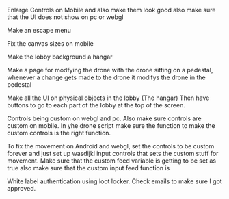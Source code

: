 Enlarge Controls on Mobile and also make them look good also make sure that the UI does not show on pc or webgl

Make an escape menu

Fix the canvas sizes on mobile

Make the lobby background a hangar

Make a page for modfying the drone with the drone sitting on a pedestal, whenever a change gets made to the drone it modifys the drone in the pedestal

Make all the UI on physical objects in the lobby (The hangar) Then have buttons to go to each part of the lobby at the top of the screen.

Controls being custom on webgl and pc. Also make sure controls are custom on mobile. In yhe drone script make sure the function to make the custom controls is the right function.

To fix the movement on Android and webgl, set the controls to be custom forever and just set up wasdijkl input controls that sets the custom stuff for movement. Make sure that the custom feed variable is getting to be set as true also make sure that the custom input feed function is 

White label authentication using loot locker. Check emails to make sure I got approved.

